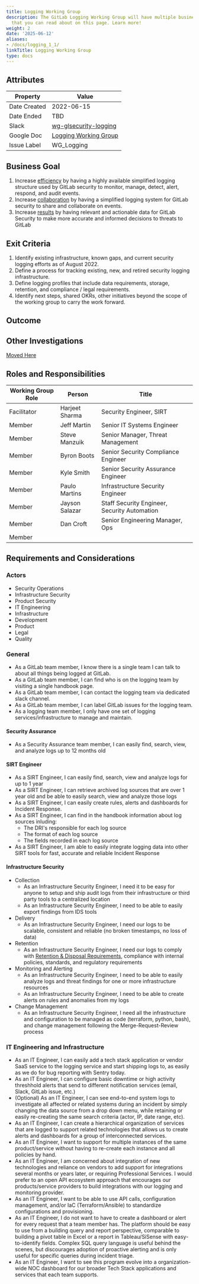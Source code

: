 ```yaml
---
title: Logging Working Group
description: The GitLab Logging Working Group will have multiple business purposes
  that you can read about on this page. Learn more!
weight: 2
date: '2025-06-12'
aliases:
- /docs/logging_1_1/
linkTitle: Logging Working Group
type: docs
---
```


## Attributes

| Property     | Value |
|--------------|-------|
| Date Created | 2022-06-15 |
| Date Ended   | TBD |
| Slack        | [wg-glsecurity-logging](https://gitlab.slack.com/archives/C03JXV6KMFA) |
| Google Doc   | [Logging Working Group](https://docs.google.com/document/d/1vOQCWtF75J8zEiU5BV9HXggE72F8cP8KTYbMTj2tatM/edit#heading=h.6upuyp25d0wm) |
| Issue Label  | WG_Logging |

## Business Goal

1. Increase [efficiency](/handbook/values/#efficiency) by having a highly available simplified logging structure used by GitLab security to monitor, manage, detect, alert, respond, and audit events.
1. Increase [collaboration](/handbook/values/#collaboration) by having a simplified logging system for GitLab security to share and collaborate on events.
1. Increase [results](/handbook/values/#results) by having relevant and actionable data for GitLab Security to make more accurate and informed decisions to threats to GitLab

## Exit Criteria

1. Identify existing infrastructure, known gaps, and current security logging efforts as of August 2022.
1. Define a process for tracking existing, new, and retired security logging infrastructure.
1. Define logging profiles that include data requirements, storage, retention, and compliance / legal requirements.
1. Identify next steps, shared OKRs, other initiatives beyond the scope of the working group to carry the work forward.

## Outcome

## Other Investigations

[Moved Here](https://gitlab.com/gitlab-com/gl-security/security-operations/infrastructure-security/projects/security-logging/-/issues/3)

## Roles and Responsibilities

| Working Group Role  | Person           | Title                                  |
|---------------------|------------------|----------------------------------------|
| Facilitator     | Harjeet Sharma | Security Engineer, SIRT |
| Member              | Jeff Martin      | Senior IT Systems Engineer |
| Member              | Steve Manzuik | Senior Manager, Threat Management |
| Member              |Byron Boots |Senior Security Compliance Engineer  |
| Member              | Kyle Smith | Senior Security Assurance Engineer |
| Member              | Paulo Martins| Infrastructure Security Engineer |
| Member              | Jayson Salazar| Staff Security Engineer, Security Automation |
| Member              | Dan Croft | Senior Engineering Manager, Ops |
| Member              |  |  |

## Requirements and Considerations

### Actors

- Security Operations
- Infrastructure Security
- Product Security
- IT Engineering
- Infrastructure
- Development
- Product
- Legal
- Quality

### General

- As a GitLab team member, I know there is a single team I can talk to about all things being logged at GitLab.
- As a GitLab team member, I can find who is on the logging team by visiting a single handbook page.
- As a GitLab team member, I can contact the logging team via dedicated slack channel.
- As a GitLab team member, I can label GitLab issues for the logging team.
- As a logging team member, I only have one set of logging services/infrastructure to manage and maintain.

#### Security Assurance

- As a Security Assurance team member, I can easily find, search, view, and analyze logs up to 12 months old

#### SIRT Engineer

- As a SIRT Engineer, I can easily find, search, view and analyze logs for up to 1 year
- As a SIRT Engineer, I can retrieve archived log sources that are over 1 year old and be able to easily search, view and analyze those logs
- As a SIRT Engineer, I can easily create rules, alerts and dashboards for Incident Response.
- As a SIRT Engineer, I can find in the handbook information about log sources inluding:
  - The DRI's responsible for each log source
  - The format of each log source
  - The fields recorded in each log source
- As a SIRT Engineer, I am able to easily integrate logging data into other SIRT tools for fast, accurate and reliable Incident Response

#### Infrastructure Security

- Collection
  - As an Infrastructure Security Engineer, I need it to be easy for anyone to setup and ship audit logs from their infrastructure or third party tools to a centralized location
  - As an Infrastructure Security Engineer, I need to be able to easily export findings from IDS tools
- Delivery
  - As an Infrastructure Security Engineer, I need our logs to be scalable, consistent and reliable (no broken timestamps, no loss of data)
- Retention
  - As an Infrastructure Security Engineer, I need our logs to comply with [Retention & Disposal Requirements](/handbook/security/records-retention-deletion.html#retention--disposal-requirements-procedure), compliance with internal policies, standards, and regulatory requirements
- Monitoring and Alerting
  - As an Infrastructure Security Engineer, I need to be able to easily analyze logs and threat findings for one or more infrastructure resources
  - As an Infrastructure Security Engineer, I need to be able to create alerts on rules and anomalies from my logs
- Change Management
  - As an Infrastructure Security Engineer, I need all the infrastructure and configuration to be managed as code (terraform, python, bash), and change management following the Merge-Request-Review process

### IT Engineering and Infrastructure

- As an IT Engineer, I can easily add a tech stack application or vendor SaaS service to the logging service and start shipping logs to, as easily as we do for bug reporting with Sentry today.
- As an IT Engineer, I can configure basic downtime or high activity threshhold alerts that send to different notification services (email, Slack, GitLab issue, etc.)
- (Optional) As an IT Engineer, I can see end-to-end system logs to investigate all affected or related systems during an incident by simply changing the data source from a drop down menu, while retaining or easily re-creating the same search criteria (actor, IP, date range, etc).
- As an IT Engineer, I can create a hierarchical organization of services that are logged to support related technologies that allows us to create alerts and dashboards for a group of interconnected services.
- As an IT Engineer, I want to support for multiple instances of the same product/service without having to re-create each instance and all policies by hand.
- As an IT Engineer, I am concerned about integration of new technologies and reliance on vendors to add support for integrations several months or years later, or requiring Professional Services. I would prefer to an open API ecosystem approach that encourages our products/service providers to build integrations with our logging and monitoring provider.
- As an IT Engineer, I want to be able to use API calls, configuration management, and/or IaC (Terraform/Ansible) to standardize configurations and provisioning.
- As an IT Engineer, I do not want to have to create a dashboard or alert for every request that a team member has. The platform should be easy to use from a building query and report perspective, comparable to building a pivot table in Excel or a report in Tableau/SiSense with easy-to-identify fields. Complex SQL query language is useful behind the scenes, but discourages adoption of proactive alerting and is only useful for specific queries during incident triage.
- As an IT Engineer, I want to see this program evolve into a organization-wide NOC dashboard for our broader Tech Stack applications and services that each team supports.
